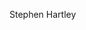 
Stephen Hartley

<!---
- 👋 Hi, I’m @s-hartley
s-hartley/s-hartley is a ✨ special ✨ repository because its `README.md` (this file) appears on your GitHub profile.
You can click the Preview link to take a look at your changes.
--->
